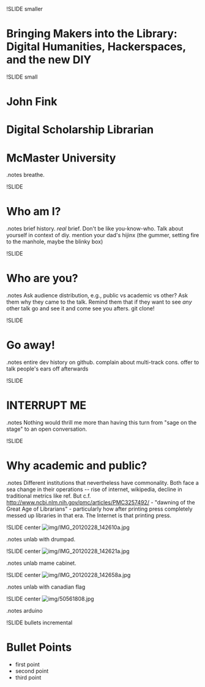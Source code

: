 !SLIDE smaller
# Bringing Makers into the Library: Digital Humanities, Hackerspaces, and the new DIY #

!SLIDE small
# John Fink #
# Digital Scholarship Librarian #
# McMaster University #
.notes breathe.

!SLIDE
# Who am I? #
.notes brief history. *real* brief. Don't be like you-know-who. Talk about yourself in context of diy. mention your dad's hijinx (the gummer, setting fire to the manhole, maybe the blinky box)

!SLIDE
# Who are you? #
.notes Ask audience distribution, e.g., public vs academic vs other? Ask them why they came to the talk. Remind them that if they want to see *any* other talk go and see it and come see you afters. git clone! 

!SLIDE
# Go away! #
.notes entire dev history on github. complain about multi-track cons. offer to talk people's ears off afterwards

!SLIDE
# INTERRUPT ME #
.notes Nothing would thrill me more than having this turn from "sage on the stage" to an open conversation.

!SLIDE
# Why academic and public? #
.notes Different institutions that nevertheless have commonality. Both face a sea change in their operations -- rise of internet, wikipedia, decline in traditional metrics like ref. But c.f. http://www.ncbi.nlm.nih.gov/pmc/articles/PMC3257492/ - "dawning of the Great Age of Librarians" - particularly how after printing press completely messed up libraries in that era. The Internet is that printing press.

!SLIDE center
![img/IMG_20120228_142610a.jpg](img/IMG_20120228_142610a.jpg)

.notes unlab with drumpad.

!SLIDE center 
![img/IMG_20120228_142621a.jpg](img/IMG_20120228_142621a.jpg)

.notes unlab mame cabinet.

!SLIDE center
![img/IMG_20120228_142658a.jpg](img/IMG_20120228_142658a.jpg)

.notes unlab with canadian flag

!SLIDE center 
![img/50561808.jpg](img/50561808.jpg)

.notes arduino
 
!SLIDE bullets incremental
# Bullet Points #

* first point
* second point
* third point
